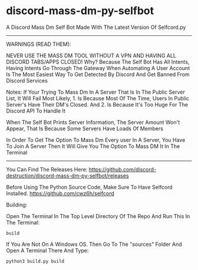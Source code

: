 # discord-mass-dm-py-selfbot
A Discord Mass Dm Self Bot Made With The Latest Version Of Selfcord.py 

---------------------

WARNINGS (READ THEM):

NEVER USE THE MASS DM TOOL WITHOUT A VPN AND HAVING ALL DISCORD TABS/APPS CLOSED! Why? Because The Self Bot Has All Intents, Having Intents Go Through The Gateway When Automating A User Account Is The Most Easiest Way To Get Detected By Discord And Get Banned From Discord Services


Notes:
If Your Trying To Mass Dm In A Server That Is In The Public Server List, It Will Fail Most Likely, 1. Is Because Most Of The Time, Users In Public Server's Have Their DM's Closed. And 2. Is Because It's Too Huge For The Discord API To Handle It


When The Self Bot Prints Server Information, The Server Amount Won't Appear, That Is Because Some Servers Have Loads Of Members


In Order To Get The Option To Mass Dm Every user In A Server, You Have To Join A Server Then It Will Give You The Option To Mass DM It In The Terminal

---------------------


You Can Find The Releases Here: https://github.com/discord-destruction/discord-mass-dm-py-selfbot/releases



Before Using The Python Source Code, Make Sure To Have Selfcord Installed. https://github.com/cwz6h/selfcord


Building:

Open The Terminal In The Top Level Directory Of The Repo And Run This In The Terminal:
```
build
```

If You Are Not On A Windows OS. Then Go To The "sources" Folder And Open A Terminal There And Type: 
```
python3 build.py build
```
